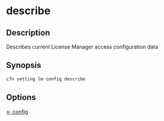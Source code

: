 # describe

## Description

Describes current License Manager access configuration data

## Synopsis

```bash
c7n setting lm config describe
```

## Options




[← config](./index.md)